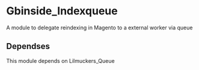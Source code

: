 Gbinside_Indexqueue
===================

A module to delegate reindexing in Magento to a external worker via queue


## Dependses

This module depends on Lilmuckers_Queue
